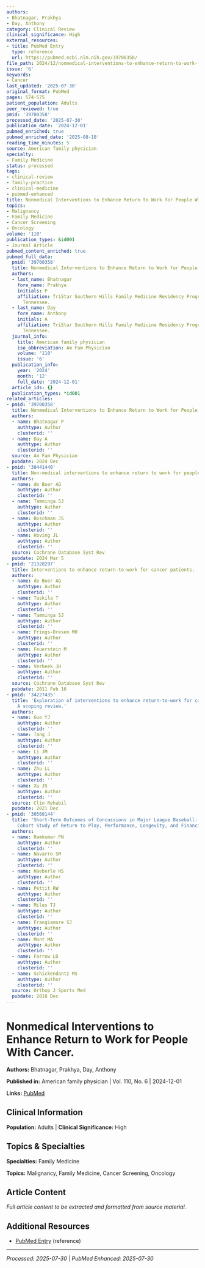 ```yaml
---
authors:
- Bhatnagar, Prakhya
- Day, Anthony
category: Clinical Review
clinical_significance: High
external_resources:
- title: PubMed Entry
  type: reference
  url: https://pubmed.ncbi.nlm.nih.gov/39700358/
file_path: 2024/12/nonmedical-interventions-to-enhance-return-to-work-for-peopl.md
issue: '6'
keywords:
- Cancer
last_updated: '2025-07-30'
original_format: PubMed
pages: 574-575
patient_population: Adults
peer_reviewed: true
pmid: '39700358'
processed_date: '2025-07-30'
publication_date: '2024-12-01'
pubmed_enriched: true
pubmed_enriched_date: '2025-08-10'
reading_time_minutes: 5
source: American family physician
specialty:
- Family Medicine
status: processed
tags:
- clinical-review
- family-practice
- clinical-medicine
- pubmed-enhanced
title: Nonmedical Interventions to Enhance Return to Work for People With Cancer.
topics:
- Malignancy
- Family Medicine
- Cancer Screening
- Oncology
volume: '110'
publication_types: &id001
- Journal Article
pubmed_content_enriched: true
pubmed_full_data:
  pmid: '39700358'
  title: Nonmedical Interventions to Enhance Return to Work for People With Cancer.
  authors:
  - last_name: Bhatnagar
    fore_name: Prakhya
    initials: P
    affiliation: TriStar Southern Hills Family Medicine Residency Program, Nashville,
      Tennessee.
  - last_name: Day
    fore_name: Anthony
    initials: A
    affiliation: TriStar Southern Hills Family Medicine Residency Program, Nashville,
      Tennessee.
  journal_info:
    title: American family physician
    iso_abbreviation: Am Fam Physician
    volume: '110'
    issue: '6'
  publication_info:
    year: '2024'
    month: '12'
    full_date: '2024-12-01'
  article_ids: {}
  publication_types: *id001
related_articles:
- pmid: '39700358'
  title: Nonmedical Interventions to Enhance Return to Work for People With Cancer.
  authors:
  - name: Bhatnagar P
    authtype: Author
    clusterid: ''
  - name: Day A
    authtype: Author
    clusterid: ''
  source: Am Fam Physician
  pubdate: 2024 Dec
- pmid: '38441440'
  title: Non-medical interventions to enhance return to work for people with cancer.
  authors:
  - name: de Boer AG
    authtype: Author
    clusterid: ''
  - name: Tamminga SJ
    authtype: Author
    clusterid: ''
  - name: Boschman JS
    authtype: Author
    clusterid: ''
  - name: Hoving JL
    authtype: Author
    clusterid: ''
  source: Cochrane Database Syst Rev
  pubdate: 2024 Mar 5
- pmid: '21328297'
  title: Interventions to enhance return-to-work for cancer patients.
  authors:
  - name: de Boer AG
    authtype: Author
    clusterid: ''
  - name: Taskila T
    authtype: Author
    clusterid: ''
  - name: Tamminga SJ
    authtype: Author
    clusterid: ''
  - name: Frings-Dresen MH
    authtype: Author
    clusterid: ''
  - name: Feuerstein M
    authtype: Author
    clusterid: ''
  - name: Verbeek JH
    authtype: Author
    clusterid: ''
  source: Cochrane Database Syst Rev
  pubdate: 2011 Feb 16
- pmid: '34227435'
  title: 'Exploration of interventions to enhance return-to-work for cancer patients:
    A scoping review.'
  authors:
  - name: Guo YJ
    authtype: Author
    clusterid: ''
  - name: Tang J
    authtype: Author
    clusterid: ''
  - name: Li JM
    authtype: Author
    clusterid: ''
  - name: Zhu LL
    authtype: Author
    clusterid: ''
  - name: Xu JS
    authtype: Author
    clusterid: ''
  source: Clin Rehabil
  pubdate: 2021 Dec
- pmid: '30560144'
  title: 'Short-Term Outcomes of Concussions in Major League Baseball: A Historical
    Cohort Study of Return to Play, Performance, Longevity, and Financial Impact.'
  authors:
  - name: Ramkumar PN
    authtype: Author
    clusterid: ''
  - name: Navarro SM
    authtype: Author
    clusterid: ''
  - name: Haeberle HS
    authtype: Author
    clusterid: ''
  - name: Pettit RW
    authtype: Author
    clusterid: ''
  - name: Miles TJ
    authtype: Author
    clusterid: ''
  - name: Frangiamore SJ
    authtype: Author
    clusterid: ''
  - name: Mont MA
    authtype: Author
    clusterid: ''
  - name: Farrow LD
    authtype: Author
    clusterid: ''
  - name: Schickendantz MS
    authtype: Author
    clusterid: ''
  source: Orthop J Sports Med
  pubdate: 2018 Dec
---
```


# Nonmedical Interventions to Enhance Return to Work for People With Cancer.

**Authors:** Bhatnagar, Prakhya, Day, Anthony

**Published in:** American family physician | Vol. 110, No. 6 | 2024-12-01

**Links:** [PubMed](https://pubmed.ncbi.nlm.nih.gov/39700358/)

## Clinical Information

**Population:** Adults | **Clinical Significance:** High

## Topics & Specialties

**Specialties:** Family Medicine

**Topics:** Malignancy, Family Medicine, Cancer Screening, Oncology

## Article Content

*Full article content to be extracted and formatted from source material.*

## Additional Resources

- [PubMed Entry](https://pubmed.ncbi.nlm.nih.gov/39700358/) (reference)

---

*Processed: 2025-07-30* | *PubMed Enhanced: 2025-07-30*
